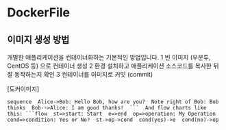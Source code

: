 # DockerFile

## 이미지 생성 방법

개발한 애플리케이션을 컨테이너화하는 기본적인 방법입니다.
1  빈 이미지 (우분투, CentOS 등) 으로 컨테이너 생성
2  환경 설치하고 애플리케이션 소스코드를 복사한 뒤 잘 동작하는지 확인
3  컨테이너를 이미지로 커밋 (commit)

[도커이미지] 


```
sequence  Alice->Bob: Hello Bob, how are you?  Note right of Bob: Bob thinks  Bob-->Alice: I am good thanks!  ```  And flow charts like this: ```flow  st=>start: Start  e=>end  op=>operation: My Operation  cond=>condition: Yes or No?  st->op->cond  cond(yes)->e  cond(no)->op  
```
<!--stackedit_data:
eyJoaXN0b3J5IjpbLTE0NzI4OTE5MzQsLTM5NDMzMjUsMTczMj
czOTk5XX0=
-->